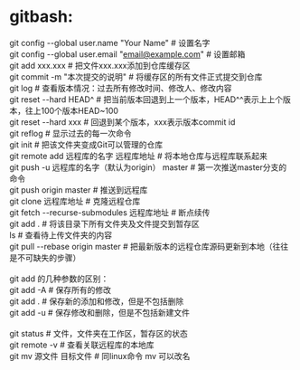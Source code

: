 # gitbash:
  git config --global user.name "Your Name" # 设置名字<br/>
  git config --global user.email "email@example.com" # 设置邮箱<br/>
  git add xxx.xxx # 把文件xxx.xxx添加到仓库缓存区<br/>
  git commit -m "本次提交的说明" # 将缓存区的所有文件正式提交到仓库<br/>
  git log # 查看版本情况：过去所有修改时间、修改人、修改内容<br/>
  git reset --hard HEAD^ # 把当前版本回退到上一个版本，HEAD^^表示上上个版本，往上100个版本HEAD~100<br/>
  git reset --hard xxx # 回退到某个版本，xxx表示版本commit id<br/>
  git reflog # 显示过去的每一次命令<br/>
  git init # 把该文件夹变成Git可以管理的仓库<br/>
  git remote add 远程库的名字 远程库地址 # 将本地仓库与远程库联系起来<br/>
  git push -u 远程库的名字（默认为origin） master # 第一次推送master分支的命令<br/>
  git push origin master # 推送到远程库<br/>
  git clone 远程库地址   # 克隆远程仓库<br/>
  git fetch  --recurse-submodules 远程库地址 # 断点续传<br/>
  git add . # 将该目录下所有文件夹及文件提交到暂存区<br/>
  ls # 查看待上传文件夹的内容<br/>
  git pull --rebase origin master # 把最新版本的远程仓库源码更新到本地（往往是不可缺失的步骤）<br/>
  <br/>
  git add 的几种参数的区别：<br/>
  git add -A # 保存所有的修改<br/>
  git add . # 保存新的添加和修改，但是不包括删除<br/>
  git add -u # 保存修改和删除，但是不包括新建文件<br/>
  <br/>
  git status # 文件，文件夹在工作区，暂存区的状态 <br/>
  git remote -v # 查看关联远程库的本地库<br/>
  git mv 源文件 目标文件 # 同linux命令 mv 可以改名<br/>
